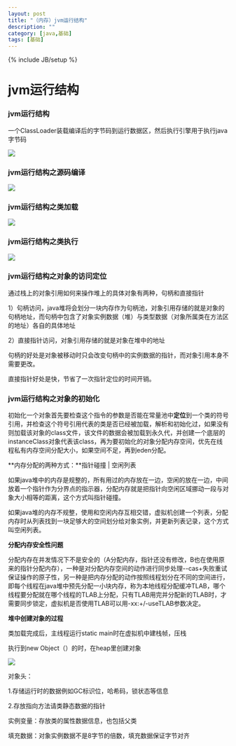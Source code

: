 ```yaml
---
layout: post
title: "（内存）jvm运行结构"
description: ""
category: [java,基础]
tags: [基础]
---
```

{% include JB/setup %}

# jvm运行结构

### jvm运行结构

一个ClassLoader装载编译后的字节码到运行数据区，然后执行引擎用于执行java字节码

![](https://ws1.sinaimg.cn/large/87a42753ly1fvzxe7f0h0j20bd0ck0vj.jpg)

### jvm运行结构之源码编译

![](https://ws1.sinaimg.cn/large/87a42753ly1fw0lhbgmvhj20gw04u78e.jpg)

### jvm运行结构之类加载

![](https://ws1.sinaimg.cn/large/87a42753ly1fvzy6u2fl5j20ga0il79y.jpg)

### jvm运行结构之类执行

![](https://ws1.sinaimg.cn/large/87a42753ly1fw0mbmfov7j20gw07zdls.jpg)

### jvm运行结构之对象的访问定位

通过栈上的对象引用如何来操作堆上的具体对象有两种，句柄和直接指针

1）句柄访问，java堆将会划分一块内存作为句柄池，对象引用存储的就是对象的句柄地址，而句柄中包含了对象实例数据（堆）与类型数据（对象所属类在方法区的地址）各自的具体地址

2）直接指针访问，对象引用存储的就是对象在堆中的地址

句柄的好处是对象被移动时只会改变句柄中的实例数据的指针，而对象引用本身不需要更改。

直接指针好处是快，节省了一次指针定位的时间开销。

### jvm运行结构之对象的初始化

初始化一个对象首先要检查这个指令的参数是否能在常量池中**定位**到一个类的符号引用，并检查这个符号引用代表的类是否已经被加载，解析和初始化过，如果没有则加载该对象的class文件，该文件的数据会被加载到永久代，并创建一个底层的instanceClass对象代表该class，再为要初始化的对象分配内存空间，优先在线程私有内存空间分配大小，如果空间不足，再到eden分配。

**内存分配的两种方式：**指针碰撞  |  空闲列表

如果java堆中的内存是规整的，所有用过的内存放在一边，空闲的放在一边，中间放着一个指针作为分界点的指示器，分配内存就是把指针向空闲区域挪动一段与对象大小相等的距离，这个方式叫指针碰撞。

如果java堆的内存不规整，使用和空闲内存互相交错，虚拟机创建一个列表，分配内存时从列表找到一块足够大的空间划分给对象实例，并更新列表记录，这个方式叫空闲列表。

**分配内存安全性问题**

分配内存在并发情况下不是安全的（A分配内存，指针还没有修改，B也在使用原来的指针分配内存），一种是对分配内存空间的动作进行同步处理--cas+失败重试保证操作的原子性，另一种是把内存分配的动作按照线程划分在不同的空间进行，即每个线程在java堆中预先分配一小块内存，称为本地线程分配缓冲TLAB，哪个线程要分配就在哪个线程的TLAB上分配，只有TLAB用完并分配新的TLAB时，才需要同步锁定，虚拟机是否使用TLAB可以用-xx:+/-useTLAB参数决定。

**堆中创建对象的过程**

类加载完成后，主线程运行static main时在虚拟机中建栈帧，压栈

执行到new Object（）的时，在heap里创建对象

![](https://ws1.sinaimg.cn/large/87a42753ly1fw0o41h9c3j20af09iaab.jpg)

 对象头：

1.存储运行时的数据例如GC标识位，哈希码，锁状态等信息

2.存放指向方法请类静态数据的指针

实例变量：存放类的属性数据信息，也包括父类

填充数据：对象实例数据不是8字节的倍数，填充数据保证字节对齐









